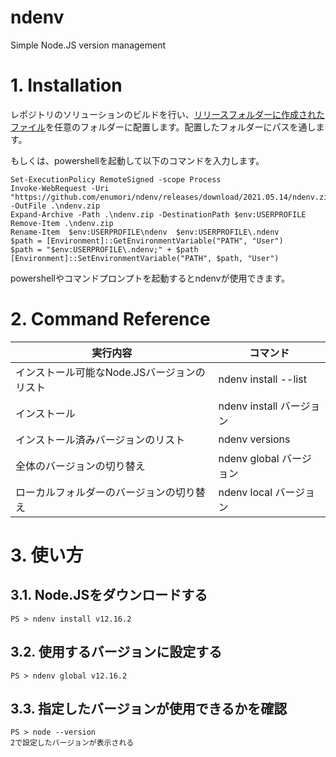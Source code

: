 # ndenv
Simple Node.JS version management

# 1. Installation
レポジトリのソリューションのビルドを行い、[リリースフォルダーに作成されたファイル](https://github.com/enumori/ndenv/releases/download/2021.05.14/ndenv.zip)を任意のフォルダーに配置します。配置したフォルダーにパスを通します。

もしくは、powershellを起動して以下のコマンドを入力します。

```
Set-ExecutionPolicy RemoteSigned -scope Process
Invoke-WebRequest -Uri "https://github.com/enumori/ndenv/releases/download/2021.05.14/ndenv.zip" -OutFile .\ndenv.zip
Expand-Archive -Path .\ndenv.zip -DestinationPath $env:USERPROFILE
Remove-Item .\ndenv.zip
Rename-Item  $env:USERPROFILE\ndenv  $env:USERPROFILE\.ndenv
$path = [Environment]::GetEnvironmentVariable("PATH", "User")
$path = "$env:USERPROFILE\.ndenv;" + $path
[Environment]::SetEnvironmentVariable("PATH", $path, "User")
```
powershellやコマンドプロンプトを起動するとndenvが使用できます。

# 2. Command Reference
| 実行内容 | コマンド|
| --- | --- |
| インストール可能なNode.JSバージョンのリスト | ndenv install --list |
| インストール | ndenv install バージョン |
| インストール済みバージョンのリスト | ndenv versions |
| 全体のバージョンの切り替え | ndenv global バージョン |
| ローカルフォルダーのバージョンの切り替え | ndenv local バージョン |

# 3. 使い方
## 3.1. Node.JSをダウンロードする
```
PS > ndenv install v12.16.2
```
## 3.2. 使用するバージョンに設定する
```
PS > ndenv global v12.16.2
```
## 3.3. 指定したバージョンが使用できるかを確認
```
PS > node --version
2で設定したバージョンが表示される
```